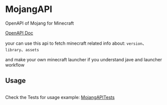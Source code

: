# MojangAPI

OpenAPI of Mojang for Minecraft

[OpenAPI Doc](Sources/MojangAPI/openapi.yaml)

your can use this api to fetch minecraft related info about: `version`、`library`、`assets`

and make your own minecraft launcher if you understand jave and launcher workflow

## Usage

```swift

```

Check the Tests for usage example: [MojangAPITests](Tests/MojangAPITests/MojangAPITests.swift)
